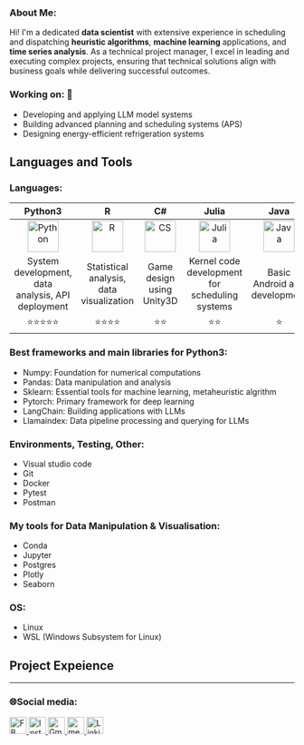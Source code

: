 ### About Me:  
Hi! I'm a dedicated **data scientist** with extensive experience in scheduling and dispatching **heuristic algorithms**, **machine learning** applications, and **time series analysis**. As a technical project manager, I excel in leading and executing complex projects, ensuring that technical solutions align with business goals while delivering successful outcomes.

### Working on: 🚀

- Developing and applying LLM model systems
- Building advanced planning and scheduling systems (APS)
- Designing energy-efficient refrigeration systems



## Languages and Tools 
<div>

### Languages:
| Python3 | R | C# | Julia |Java|
|:----------:|:----------:|:----------:|:-----:|:-----:|
|<img src="https://github.com/user-attachments/assets/d17f4a6d-f68d-44b2-8ed4-6c3a05a136d4" title="Python"  alt="Python" width="55" height="55"/>|<img src="https://github.com/user-attachments/assets/78d6f462-5918-414f-b2dd-9a4e624672d4" title="R"  alt="R" width="55" height="55"/>|<img src="https://github.com/user-attachments/assets/3377867f-eaea-4579-b240-fd5146f6258c" title="CS"  alt="CS" width="55" height="55"/>|<img src="https://github.com/user-attachments/assets/ad745969-5e48-4b66-9a76-b830c63108a9" title="Julia"  alt="Julia" width="55" height="55"/>|<img src="https://github.com/user-attachments/assets/02cee340-9743-4679-9d3c-99bc48da4592" title="Java"  alt="Java" width="55" height="55"/>|
|System development, data analysis, API deployment|Statistical analysis, data visualization|Game design using Unity3D|Kernel code development for scheduling systems|Basic Android app development|
|⭐⭐⭐⭐⭐|⭐⭐⭐⭐|⭐⭐|⭐⭐|⭐|

### Best frameworks and main libraries for Python3:
- Numpy: Foundation for numerical computations
- Pandas: Data manipulation and analysis
- Sklearn: Essential tools for machine learning, metaheuristic algrithm
- Pytorch: Primary framework for deep learning
- LangChain: Building applications with LLMs
- Llamaindex: Data pipeline processing and querying for LLMs

### Environments, Testing, Other:
- Visual studio code
- Git
- Docker
- Pytest
- Postman 

### My tools for Data Manipulation & Visualisation:
- Conda 
- Jupyter
- Postgres
- Plotly
- Seaborn
  
### OS:
- Linux
- WSL (Windows Subsystem for Linux)

## Project Expeience



-------------
### 🌐Social media: 


<p>
  <a href="https://www.facebook.com/YCrabbit.0926">
    <img src="https://github.com/user-attachments/assets/ec950ca8-e4d5-4856-bfd1-7850fd4660ac" alt="FB" width="30" height="30">
  </a>
  <a href="https://www.instagram.com/ssmc__0926/">
    <img src="https://github.com/user-attachments/assets/78f71b4e-5a6c-4016-8448-cec773043fc5" alt="Instagram" width="30" height="30">
  </a>
  <a href="mailto:jason0304050607@gmail.com">
    <img src="https://github.com/user-attachments/assets/41791d9e-36fe-4d2a-bcae-9483488b0538" alt="Gmail" width="30" height="30">
  </a>
  <a href="https://medium.com/@yc_rabbit">
    <img src="https://github.com/user-attachments/assets/24fc42d8-2973-4628-9284-8ccc14593bd7" alt="medium" width="30" height="30">
  </a>
  <a href="https://www.linkedin.com/in/%E6%B0%B8%E8%AA%A0-%E9%84%AD-56a3a5284/">
    <img src="https://github.com/user-attachments/assets/551180b7-c258-4905-bdd1-1eb172039dc2" alt="Linkin" width="30" height="30">
  </a>
</p>




<!--
**PipiHi0926/PipiHi0926** is a ✨ _special_ ✨ repository because its `README.md` (this file) appears on your GitHub profile.

Here are some ideas to get you started:

- 🔭 I’m currently working on ...
- 🌱 I’m currently learning ...
- 👯 I’m looking to collaborate on ...
- 🤔 I’m looking for help with ...
- 💬 Ask me about ...
- 📫 How to reach me: ...
- 😄 Pronouns: ...
- ⚡ Fun fact: ...
-->
